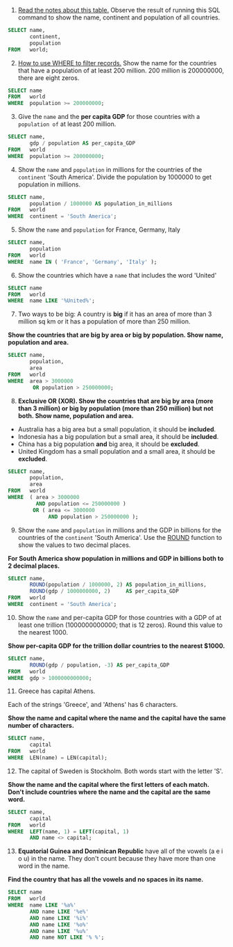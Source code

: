 1. [Read the notes about this table.](https://sqlzoo.net/wiki/Read_the_notes_about_this_table.) Observe the result of running this SQL command to show the name, continent and population of all countries.

```sql
SELECT name,
       continent,
       population
FROM   world;
```

2. [How to use WHERE to filter records.](https://sqlzoo.net/wiki/WHERE_filters) Show the name for the countries that have a population of at least 200 million. 200 million is 200000000, there are eight zeros.

```sql
SELECT name
FROM   world
WHERE  population >= 200000000;
```

3. Give the `name` and the **per capita GDP** for those countries with a `population of` at least 200 million.

```sql
SELECT name,
       gdp / population AS per_capita_GDP
FROM   world
WHERE  population >= 200000000;
```

4. Show the `name` and `population` in millions for the countries of the `continent` 'South America'. Divide the population by 1000000 to get population in millions.

```sql
SELECT name,
       population / 1000000 AS population_in_millions
FROM   world
WHERE  continent = 'South America'; 
```

5. Show the `name` and `population` for France, Germany, Italy

```sql
SELECT name,
       population
FROM   world
WHERE  name IN ( 'France', 'Germany', 'Italy' ); 
```

6. Show the countries which have a `name` that includes the word 'United'

```sql
SELECT name
FROM   world
WHERE  name LIKE '%United%';
```

7. Two ways to be big: A country is **big** if it has an area of more than 3 million sq km or it has a population of more than 250 million.

**Show the countries that are big by area or big by population. Show name, population and area.**

```sql
SELECT name,
       population,
       area
FROM   world
WHERE  area > 3000000
        OR population > 250000000;
```

8. **Exclusive OR (XOR). Show the countries that are big by area (more than 3 million) or big by population (more than 250 million) but not both. Show name, population and area.**

- Australia has a big area but a small population, it should be **included**.
- Indonesia has a big population but a small area, it should be **included**.
- China has a big population **and** big area, it should be **excluded**.
- United Kingdom has a small population and a small area, it should be **excluded**.

```sql
SELECT name,
       population,
       area
FROM   world
WHERE  ( area > 3000000
         AND population <= 250000000 )
        OR ( area <= 3000000
             AND population > 250000000 );
```

9. Show the `name` and `population` in millions and the GDP in billions for the countries of the `continent` 'South America'. Use the [ROUND](https://sqlzoo.net/wiki/ROUND) function to show the values to two decimal places.

**For South America show population in millions and GDP in billions both to 2 decimal places.**

```sql
SELECT name,
       ROUND(population / 1000000, 2) AS population_in_millions,
       ROUND(gdp / 1000000000, 2)     AS per_capita_GDP
FROM   world
WHERE  continent = 'South America'; 
```

10. Show the `name` and per-capita GDP for those countries with a GDP of at least one trillion (1000000000000; that is 12 zeros). Round this value to the nearest 1000.

**Show per-capita GDP for the trillion dollar countries to the nearest $1000.**

```sql
SELECT name,
       ROUND(gdp / population, -3) AS per_capita_GDP
FROM   world
WHERE  gdp > 1000000000000;
```

11. Greece has capital Athens.

Each of the strings 'Greece', and 'Athens' has 6 characters.

**Show the name and capital where the name and the capital have the same number of characters.**

```sql
SELECT name,
       capital
FROM   world
WHERE  LEN(name) = LEN(capital); 
```

12. The capital of Sweden is Stockholm. Both words start with the letter 'S'.

**Show the name and the capital where the first letters of each match. Don't include countries where the name and the capital are the same word.**

```sql
SELECT name,
       capital
FROM   world
WHERE  LEFT(name, 1) = LEFT(capital, 1)
       AND name <> capital;
```

13. **Equatorial Guinea and Dominican Republic** have all of the vowels (a e i o u) in the name. They don't count because they have more than one word in the name.

**Find the country that has all the vowels and no spaces in its name.**

```sql
SELECT name
FROM   world
WHERE  name LIKE '%a%'
       AND name LIKE '%e%'
       AND name LIKE '%i%'
       AND name LIKE '%o%'
       AND name LIKE '%u%'
       AND name NOT LIKE '% %'; 
```

